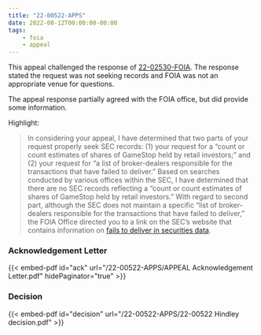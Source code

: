 ```yaml
---
title: "22-00522-APPS"
date: 2022-08-12T00:00:00-00:00
tags:
    - foia
    - appeal
---
```


This appeal challenged the response of [22-02530-FOIA][22-02530-FOIA]. The response stated the request was not seeking records and FOIA was not an appropriate venue for questions.

The appeal response partially agreed with the FOIA office, but did provide some information.

Highlight:

> In considering your appeal, I have determined that two parts of your request properly
seek SEC records: (1) your request for a “count or count estimates of shares of GameStop held
by retail investors;” and (2) your request for “a list of broker-dealers responsible for the
transactions that have failed to deliver.” Based on searches conducted by various offices within
the SEC, I have determined that there are no SEC records reflecting a “count or count estimates
of shares of GameStop held by retail investors.” With regard to second part, although the SEC
does not maintain a specific “list of broker-dealers responsible for the transactions that have
failed to deliver,” the FOIA Office directed you to a link on the SEC’s website that contains
information on [fails to deliver in securities data][ftds].

### Acknowledgement Letter

{{< embed-pdf id="ack" url="/22-00522-APPS/APPEAL Acknowledgement Letter.pdf" hidePaginator="true" >}}

### Decision

{{< embed-pdf id="decision" url="/22-00522-APPS/22-00522 Hindley decision.pdf" >}}

[22-02530-FOIA]: /2022/07/22-02530-foia/
[ftds]: https://www.sec.gov/data/foiadocsfailsdatahtm
